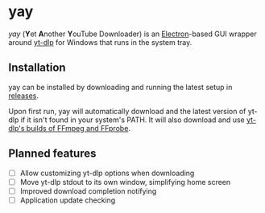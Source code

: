 # yay

_yay_ (**Y**et **A**nother **Y**ouTube Downloader) is an [Electron](https://www.electronjs.org/)-based GUI wrapper around [yt-dlp](https://github.com/yt-dlp/yt-dlp) for Windows that runs in the system tray.

## Installation

yay can be installed by downloading and running the latest setup in [releases](https://github.com/depthbomb/yay/releases/latest).

Upon first run, yay will automatically download and the latest version of yt-dlp if it isn't found in your system's PATH. It will also download and use [yt-dlp's builds of FFmpeg and FFprobe](https://github.com/yt-dlp/FFmpeg-Builds).


## Planned features

- [ ] Allow customizing yt-dlp options when downloading
- [ ] Move yt-dlp stdout to its own window, simplifying home screen
- [ ] Improved download completion notifying
- [ ] Application update checking
